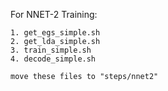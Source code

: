 For NNET-2 Training:

    1. get_egs_simple.sh
    2. get_lda_simple.sh
    3. train_simple.sh
    4. decode_simple.sh

    move these files to "steps/nnet2"
